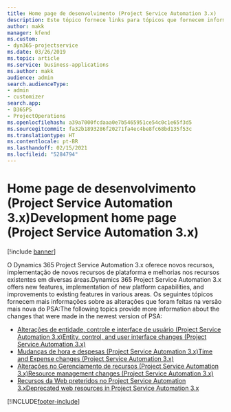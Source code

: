 ```yaml
---
title: Home page de desenvolvimento (Project Service Automation 3.x)
description: Este tópico fornece links para tópicos que fornecem informações de desenvolvimento do Dynamics 365 Project Service Automation (PSA) versão 3.x.
author: makk
manager: kfend
ms.custom:
- dyn365-projectservice
ms.date: 03/26/2019
ms.topic: article
ms.service: business-applications
ms.author: makk
audience: admin
search.audienceType:
- admin
- customizer
search.app:
- D365PS
- ProjectOperations
ms.openlocfilehash: a39a7000fcdaaa0e7b5465951ce54c0c1e65f3d5
ms.sourcegitcommit: fa32b1893286f20271fa4ec4be8fc68bd135f53c
ms.translationtype: HT
ms.contentlocale: pt-BR
ms.lasthandoff: 02/15/2021
ms.locfileid: "5284794"
---
```

# <a name="development-home-page-project-service-automation-3x"></a><span data-ttu-id="ef36f-103">Home page de desenvolvimento (Project Service Automation 3.x)</span><span class="sxs-lookup"><span data-stu-id="ef36f-103">Development home page (Project Service Automation 3.x)</span></span>

[!include [banner](../../includes/psa-now-project-operations.md)]

<span data-ttu-id="ef36f-104">O Dynamics 365 Project Service Automation 3.x oferece novos recursos, implementação de novos recursos de plataforma e melhorias nos recursos existentes em diversas áreas.</span><span class="sxs-lookup"><span data-stu-id="ef36f-104">Dynamics 365 Project Service Automation 3.x offers new features, implementation of new platform capabilities, and improvements to existing features in various areas.</span></span> <span data-ttu-id="ef36f-105">Os seguintes tópicos fornecem mais informações sobre as alterações que foram feitas na versão mais nova do PSA:</span><span class="sxs-lookup"><span data-stu-id="ef36f-105">The following topics provide more information about the changes that were made in the newest version of PSA:</span></span>

- [<span data-ttu-id="ef36f-106">Alterações de entidade, controle e interface de usuário (Project Service Automation 3.x)</span><span class="sxs-lookup"><span data-stu-id="ef36f-106">Entity, control, and user interface changes (Project Service Automation 3.x)</span></span>](../developer-guides/entity-changes-v3.x.md)
- [<span data-ttu-id="ef36f-107">Mudanças de hora e despesas (Project Service Automation 3.x)</span><span class="sxs-lookup"><span data-stu-id="ef36f-107">Time and Expense changes (Project Service Automation 3.x)</span></span>](../developer-guides/time-expense-changes-v3.x.md)
- [<span data-ttu-id="ef36f-108">Alterações no Gerenciamento de recursos (Project Service Automation 3.x)</span><span class="sxs-lookup"><span data-stu-id="ef36f-108">Resource management changes (Project Service Automation 3.x)</span></span>](../developer-guides/resource-management-changes-v3.x.md)
- [<span data-ttu-id="ef36f-109">Recursos da Web preteridos no Project Service Automation 3.x</span><span class="sxs-lookup"><span data-stu-id="ef36f-109">Deprecated web resources in Project Service Automation 3.x</span></span>](../developer-guides/web-resources-deprecated-v3.x.md)


[!INCLUDE[footer-include](../../includes/footer-banner.md)]